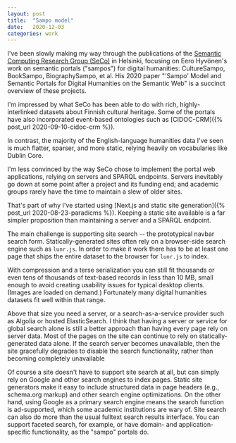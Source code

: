 ```yaml
---
layout: post
title:  "Sampo model"
date:   2020-12-03
categories: work
---
```


I've been slowly making my way through the publications of the [Semantic Computing Research Group (SeCo)](https://seco.cs.aalto.fi/) in Helsinki, focusing on Eero Hyvönen's work on semantic portals ("sampos") for digital humanities: CultureSampo, BookSampo, BiographySampo, et al. His 2020 paper "'Sampo' Model and Semantic Portals for Digital Humanities on the Semantic Web" is a succinct overview of these projects.

I'm impressed by what SeCo has been able to do with rich, highly-interlinked datasets about Finnish cultural heritage. Some of the portals have also incorporated event-based ontologies such as [CIDOC-CRM]({% post_url 2020-09-10-cidoc-crm %}).

In contrast, the majority of the English-language humanities data I've seen is much flatter, sparser, and more static, relying heavily on vocabularies like Dublin Core.

I'm less convinced by the way SeCo chose to implement the portal web applications, relying on servers and SPARQL endpoints. Servers inevitably go down at some point after a project and its funding end; and academic groups rarely have the time to maintain a slew of older sites.

That's part of why I've started using [Next.js and static site generation]({% post_url 2020-08-23-paradicms %}). Keeping a static site available is a far simpler proposition than maintaining a server and a SPARQL endpoint.

The main challenge is supporting site search -- the prototypical navbar search form. Statically-generated sites often rely on a browser-side search engine such as `lunr.js`. In order to make it work there has to be at least one page that ships the entire dataset to the browser for `lunr.js` to index.

With compression and a terse serialization you can still fit thousands or even tens of thousands of text-based records in less than 10 MB, small enough to avoid creating usability issues for typical desktop clients. (Images are loaded on demand.) Fortunately many digital humanities datasets fit well within that range.

Above that size you need a server, or a search-as-a-service provider such as Algolia or hosted ElasticSearch. I think that having a server or service for global search alone is still a better approach than having every page rely on server data. Most of the pages on the site can continue to rely on statically-generated data alone. If the search server becomes unavailable, then the site gracefully degrades to disable the search functionality, rather than becoming completely unavailable

Of course a site doesn't have to support site search at all, but can simply rely on Google and other search engines to index pages. Static site generators make it easy to include structured data in page headers (e.g., schema.org markup) and other search engine optimizations. On the other hand, using Google as a primary search engine means the search function is ad-supported, which some academic institutions are wary of. Site search can also do more than the usual fulltext search results interface. You can support faceted search, for example, or have domain- and application-specific functionality, as the "sampo" portals do.